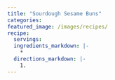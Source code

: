 ```yaml
---
title: "Sourdough Sesame Buns"
categories:
featured_image: /images/recipes/
recipe:
  servings: 
  ingredients_markdown: |-
    *
  directions_markdown: |-
    1.
---
```


